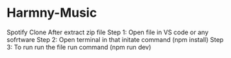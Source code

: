 # Harmny-Music
Spotify Clone
After extract zip file
Step 1: Open file in VS code or any sofrtware
Step 2: Open terminal in that initate command (npm install)
Step 3: To run run the file run command (npm run dev)

